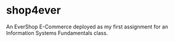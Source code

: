 # shop4ever
An EverShop E-Commerce deployed as my first assignment for an Information Systems Fundamentals class.
